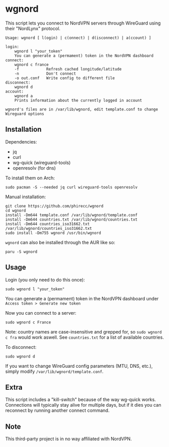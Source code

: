 # wgnord
This script lets you connect to NordVPN servers through WireGuard using their "NordLynx" protocol.

```
Usage: wgnord [ l(ogin) | c(onnect) | d(isconnect) | a(ccount) ]

login:
    wgnord l "your_token"
    You can generate a (permament) token in the NordVPN dashboard
connect:
    wgnord c france
    -f            Refresh cached longitude/latitude
    -n            Don't connect
    -o out.conf   Write config to different file
disconnect:
    wgnord d
account:
    wgnord a
    Prints information about the currently logged in account

wgnord's files are in /var/lib/wgnord, edit template.conf to change Wireguard options
```

## Installation

Dependencies: 

- jq
- curl
- wg-quick (wireguard-tools)
- openresolv (for dns)

To install them on Arch:
```
sudo pacman -S --needed jq curl wireguard-tools openresolv
```

Manual installation:
```
git clone https://github.com/phirecc/wgnord
cd wgnord
install -Dm644 template.conf /var/lib/wgnord/template.conf
install -Dm644 countries.txt /var/lib/wgnord/countries.txt
install -Dm644 countries_iso31662.txt /var/lib/wgnord/countries_iso31662.txt
sudo install -Dm755 wgnord /usr/bin/wgnord
```

`wgnord` can also be installed through the AUR like so:
```
paru -S wgnord
```

## Usage
Login (you only need to do this once):
```
sudo wgnord l "your_token"
```

You can generate a (permament) token in the NordVPN dashboard under `Access token > Generate new
token`

Now you can connect to a server:
```
sudo wgnord c France
```

Note: country names are case-insensitive and grepped for, so `sudo wgnord c fra` would work aswell. See `countries.txt` for a list of available countries.

To disconnect:
```
sudo wgnord d
```

If you want to change WireGuard config parameters (MTU, DNS, etc.), simply modify `/var/lib/wgnord/template.conf`.

## Extra
This script includes a "kill-switch" because of the way wg-quick works. Connections will typically stay alive for multiple days, but if it dies you can reconnect by running another connect command.

## Note
This third-party project is in no way affiliated with NordVPN.
